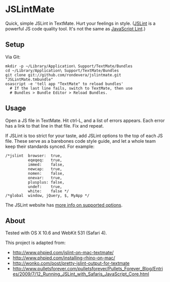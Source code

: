 JSLintMate
==========

Quick, simple JSLint in TextMate. Hurt your feelings in style.
([JSLint][jslint] is a powerful JS code quality tool. It's not the same as
[JavaScript Lint][javascriptlint].)

[jslint]:         http://jslint.com
[javascriptlint]: http://www.javascriptlint.com/


Setup
-----

Via Git:

    mkdir -p ~/Library/Application\ Support/TextMate/Bundles
    cd ~/Library/Application\ Support/TextMate/Bundles
    git clone git://github.com/rondevera/jslintmate.git "JSLintMate.tmbundle"
    osascript -e 'tell app "TextMate" to reload bundles'
      # If the last line fails, switch to TextMate, then use
      # Bundles > Bundle Editor > Reload Bundles.


Usage
-----

Open a JS file in TextMate. Hit ctrl-L, and a list of errors appears. Each
error has a link to that line in that file. Fix and repeat.

If JSLint is too strict for your taste, add JSLint options to the top of
each JS file. These serve as a barebones code style guide, and let a whole
team keep their standards synced. For example:

    /*jslint  browser:  true,
              eqeqeq:   true,
              immed:    false,
              newcap:   true,
              nomen:    false,
              onevar:   true,
              plusplus: false,
              undef:    true,
              white:    false */
    /*global  window, jQuery, $, MyApp */

The JSLint website has [more info on supported options][jslint-options].

[jslint-options]: http://jslint.com/#JSLINT_OPTIONS


About
-----

Tested with OS X 10.6 and WebKit 531 (Safari 4).

This project is adapted from:

- <http://www.phpied.com/jslint-on-mac-textmate/>
- <http://www.phpied.com/installing-rhino-on-mac/>
- <http://wonko.com/post/pretty-jslint-output-for-textmate>
- <http://www.pulletsforever.com/pulletsforever/Pullets_Forever_Blog/Entries/2009/7/12_Running_JSLint_with_Safaris_JavaScript_Core.html>

